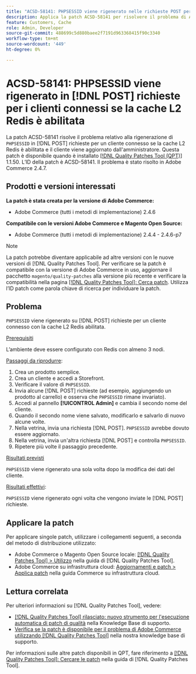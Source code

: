 ```yaml
---
title: "ACSD-58141: PHPSESSID viene rigenerato nelle richieste POST per i clienti connessi con la cache L2 Redis abilitata"
description: Applica la patch ACSD-58141 per risolvere il problema di Adobe Commerce in cui "PHPSESSID" si rigenera sulle richieste dei POST nell’area Storefront per un cliente connesso con la cache L2 Redis abilitata e il cliente viene aggiornato dall’Amministratore.
feature: Customers, Cache
role: Admin, Developer
source-git-commit: 488699c5d880baee2f7191d963368415f90c3340
workflow-type: tm+mt
source-wordcount: '449'
ht-degree: 0%

---
```



# ACSD-58141: PHPSESSID viene rigenerato in [!DNL POST] richieste per i clienti connessi se la cache L2 Redis è abilitata

La patch ACSD-58141 risolve il problema relativo alla rigenerazione di `PHPSESSID` in [!DNL POST] richieste per un cliente connesso se la cache L2 Redis è abilitata e il cliente viene aggiornato dall&#39;amministratore. Questa patch è disponibile quando è installato [[!DNL Quality Patches Tool (QPT)]](/help/announcements/adobe-commerce-announcements/magento-quality-patches-released-new-tool-to-self-serve-quality-patches.md) 1.1.50. L’ID della patch è ACSD-58141. Il problema è stato risolto in Adobe Commerce 2.4.7.

## Prodotti e versioni interessati

**La patch è stata creata per la versione di Adobe Commerce:**

* Adobe Commerce (tutti i metodi di implementazione) 2.4.6

**Compatibile con le versioni Adobe Commerce e Magento Open Source:**

* Adobe Commerce (tutti i metodi di implementazione) 2.4.4 - 2.4.6-p7

>[!NOTE]
>
>La patch potrebbe diventare applicabile ad altre versioni con le nuove versioni di [!DNL Quality Patches Tool]. Per verificare se la patch è compatibile con la versione di Adobe Commerce in uso, aggiornare il pacchetto `magento/quality-patches` alla versione più recente e verificare la compatibilità nella pagina [[!DNL Quality Patches Tool]: Cerca patch](https://experienceleague.adobe.com/tools/commerce-quality-patches/index.html?lang=it). Utilizza l’ID patch come parola chiave di ricerca per individuare la patch.

## Problema

`PHPSESSID` viene rigenerato su [!DNL POST] richieste per un cliente connesso con la cache L2 Redis abilitata.

<u>Prerequisiti</u>

L’ambiente deve essere configurato con Redis con almeno 3 nodi.

<u>Passaggi da riprodurre</u>:

1. Crea un prodotto semplice.
1. Crea un cliente e accedi a Storefront.
1. Verificare il valore di `PHPSESSID`.
1. Invia alcune [!DNL POST] richieste (ad esempio, aggiungendo un prodotto al carrello) e osserva che `PHPSESSID` rimane invariato).
1. Accedi al pannello **[!UICONTROL Admin]** e cambia il secondo nome del cliente.
1. Quando il secondo nome viene salvato, modificarlo e salvarlo di nuovo alcune volte.
1. Nella vetrina, invia una richiesta [!DNL POST]. `PHPSESSID` avrebbe dovuto essere aggiornato.
1. Nella vetrina, invia un&#39;altra richiesta [!DNL POST] e controlla `PHPSESSID`.
1. Ripetere più volte il passaggio precedente.

<u>Risultati previsti</u>

`PHPSESSID` viene rigenerato una sola volta dopo la modifica dei dati del cliente.

<u>Risultati effettivi</u>:

`PHPSESSID` viene rigenerato ogni volta che vengono inviate le [!DNL POST] richieste.

## Applicare la patch

Per applicare singole patch, utilizzare i collegamenti seguenti, a seconda del metodo di distribuzione utilizzato:

* Adobe Commerce o Magento Open Source locale: [[!DNL Quality Patches Tool] > Utilizzo](https://experienceleague.adobe.com/docs/commerce-operations/tools/quality-patches-tool/usage.html?lang=it) nella guida di [!DNL Quality Patches Tool].
* Adobe Commerce su infrastruttura cloud: [Aggiornamenti e patch > Applica patch](https://experienceleague.adobe.com/docs/commerce-cloud-service/user-guide/develop/upgrade/apply-patches.html?lang=it) nella guida Commerce su infrastruttura cloud.

## Lettura correlata

Per ulteriori informazioni su [!DNL Quality Patches Tool], vedere:

* [[!DNL Quality Patches Tool] rilasciato: nuovo strumento per l&#39;esecuzione automatica di patch di qualità](/help/announcements/adobe-commerce-announcements/magento-quality-patches-released-new-tool-to-self-serve-quality-patches.md) nella Knowledge Base di supporto.
* [Verifica se la patch è disponibile per il problema di Adobe Commerce utilizzando  [!DNL Quality Patches Tool]](/help/support-tools/patches-available-in-qpt-tool/check-patch-for-magento-issue-with-magento-quality-patches.md) nella nostra knowledge base di supporto.

Per informazioni sulle altre patch disponibili in QPT, fare riferimento a [[!DNL Quality Patches Tool]: Cercare le patch](https://experienceleague.adobe.com/tools/commerce-quality-patches/index.html?lang=it) nella guida di [!DNL Quality Patches Tool].
